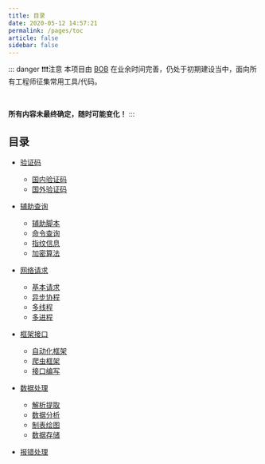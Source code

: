 ```yaml
---
title: 目录
date: 2020-05-12 14:57:21
permalink: /pages/toc
article: false
sidebar: false
---
```


::: danger ❗❗❗注意
本项目由 <a href="https://www.itbob.cn" target="_blank">BOB</a> 在业余时间完善，仍处于初期建设当中，面向所有工程师征集常用工具/代码。

<br>

**所有内容未最终确定，随时可能变化！**
:::

## 目录

- [验证码](/captcha/)
    - [国内验证码](/captcha/dingxiang/)
    - [国外验证码](/captcha/turnstile-managed/)

- [辅助查询](/pages/js-hook/)
    - [辅助脚本](/pages/js-hook/)
    - [命令查询](/pages/linux/)
    - [指纹信息](/pages/creepjs/)
    - [加密算法](/pages/md5/)

- [网络请求](/pages/requests/)
    - [基本请求](/pages/requests/)
    - [异步协程](/pages/asyncio/)
    - [多线程](/pages/threading/)
    - [多进程](/pages/multiprocessing/)

- [框架接口](/pages/selenium/)
    - [自动化框架](/pages/selenium/)
    - [爬虫框架](/pages/scrapy/)
    - [接口编写](/pages/FastAPI/)

- [数据处理](/pages/re/)
    - [解析提取](/pages/re/)
    - [数据分析](/pages/wordcloud/)
    - [制表绘图](/pages/matplotlib/)
    - [数据存储](/pages/file-storage/)

- [报错处理](/pages/error-handling/)
